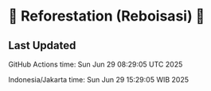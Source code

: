 
# 🌳 Reforestation (Reboisasi) 🌲

## Last Updated

GitHub Actions time: Sun Jun 29 08:29:05 UTC 2025

Indonesia/Jakarta time: Sun Jun 29 15:29:05 WIB 2025
